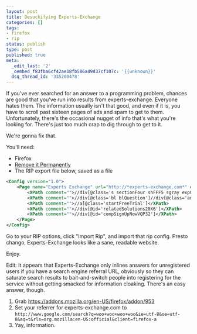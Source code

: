 ```yaml
---
layout: post
title: Desuckifying Experts-Exchange
categories: []
tags:
- firefox
- rip
status: publish
type: post
published: true
meta:
  _edit_last: '2'
  _oembed_f83fba6cf42ae18fb586a49d37cf107c: '{{unknown}}'
  dsq_thread_id: '335200478'
---
```


If you've ever searched for an answer to a programming problem, chances are good that you've run into results from experts-exchange. Everyone hates them. The information usually isn't that good, and even if it is, you have to scroll past sixteen pages of ads and spam to get to them. Unfortunately, there's the occasional nugget of info that's what you're looking for. There's just too much crap to dig through to get to it.

We're gonna fix that.

You'll need:

* Firefox
* <a href="https://addons.mozilla.org/en-US/firefox/addon/521">Remove it Permanently</a>
* The RIP export file below, saved as a file


~~~xml
<Config version="1.0">
	<Page name="Experts Exchange" url="http://*experts-exchange.com*" enabled="true">
		<XPath comment="">//div[@class='s sectionFour shFFF5 sgray expGray allZonesMain taSearchRow']</XPath>
		<XPath comment="">//div[@class='bl blQuestion']//div[@class='answers']</XPath>
		<XPath comment="">//a[@class='startFreeTrial']</XPath>
		<XPath comment="">//div[@id='relatedSolutions20X6']</XPath>
		<XPath comment="">//div[@id='compSignUpNowVQP32']</XPath>
	</Page>
</Config>
~~~

Go to your RIP options, click "Import Rip", and import that rip config. Presto chango, Experts-Exchange looks like a sane, readable website.

Enjoy.

Edit: It appears that Experts-Exchange only inlines answers for unregistered users if you have a search engine referral URL, obviously so they can saturate search results to bait-and-switch people into registering for the service without getting smacked for information cloaking. There's an easy answer, though.

1. Grab <a href="https://addons.mozilla.org/en-US/firefox/addon/953">https://addons.mozilla.org/en-US/firefox/addon/953</a>
2. Set your referrer for experts-exchange.com to
`http://www.google.com/search?q=woo+woo+woo+woo&ie=utf-8&oe=utf-8&aq=t&rls=org.mozilla:en-US:official&client=firefox-a`
3. Yay, information.
